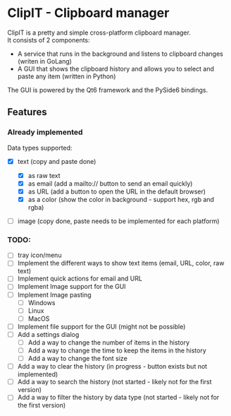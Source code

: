 # ClipIT - Clipboard manager

ClipIT is a pretty and simple cross-platform clipboard manager.  
It consists of 2 components:
- A service that runs in the background and listens to clipboard changes (writen in GoLang)
- A GUI that shows the clipboard history and allows you to select and paste any item (written in Python)

The GUI is powered by the Qt6 framework and the PySide6 bindings.

## Features
### Already implemented
Data types supported:
- [x] text (copy and paste done)
    - [x] as raw text
    - [x] as email (add a mailto:// button to send an email quickly)
    - [x] as URL (add a button to open the URL in the default browser)
    - [x] as a color (show the color in background - support hex, rgb and rgba)
- [ ] image (copy done, paste needs to be implemented for each platform)


### TODO:
- [ ] tray icon/menu
- [ ] Implement the different ways to show text items (email, URL, color, raw text)
- [ ] Implement quick actions for email and URL
- [ ] Implement Image support for the GUI
- [ ] Implement Image pasting
    - [ ] Windows
    - [ ] Linux
    - [ ] MacOS
- [ ] Implement file support for the GUI (might not be possible)
- [ ] Add a settings dialog
    - [ ] Add a way to change the number of items in the history
    - [ ] Add a way to change the time to keep the items in the history
    - [ ] Add a way to change the font size
- [ ] Add a way to clear the history (in progress - button exists but not implemented)
- [ ] Add a way to search the history (not started - likely not for the first version)
- [ ] Add a way to filter the history by data type (not started - likely not for the first version)
